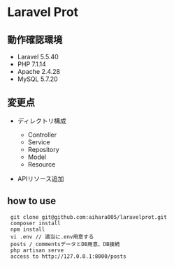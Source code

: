 # Laravel Prot

## 動作確認環境
- Laravel 5.5.40
- PHP 7.1.14
- Apache 2.4.28
- MySQL 5.7.20

## 変更点
- ディレクトリ構成
  - Controller
  - Service
  - Repository
  - Model
  - Resource

- APIリソース追加
  
## how to use
``` 
 git clone git@github.com:aihara005/laravelprot.git
 composer install
 npm install
 vi .env // 適当に.env用意する
 posts / commentsデータとDB用意、DB接続
 php artisan serve
 access to http://127.0.0.1:8000/posts
```
